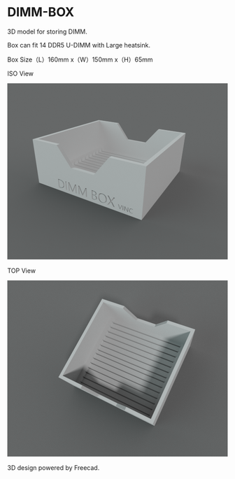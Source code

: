 # DIMM-BOX

3D model for storing DIMM.

Box can fit 14 DDR5 U-DIMM with Large heatsink.

Box Size（L）160mm x（W）150mm x（H）65mm

ISO View

![isoview](https://raw.githubusercontent.com/vincent-chang-rightfighter/DIMM-BOX/main/img/vinc_dimmbox.png)

TOP View

![topview](https://raw.githubusercontent.com/vincent-chang-rightfighter/DIMM-BOX/main/img/vinc_dimmbox_top.png)

3D design powered by Freecad.
